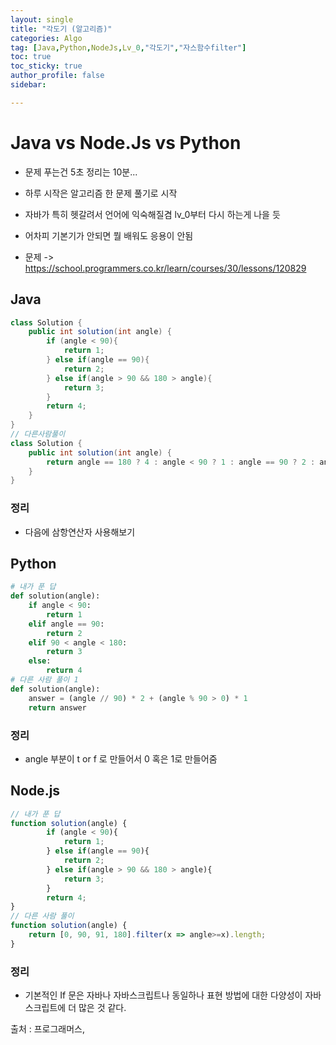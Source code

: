 ```yaml
---
layout: single
title: "각도기 (알고리즘)"
categories: Algo
tag: [Java,Python,NodeJs,Lv_0,"각도기","자스함수filter"]
toc: true
toc_sticky: true
author_profile: false
sidebar:

---
```

# Java vs Node.Js vs Python
- 문제 푸는건 5초 정리는 10분...
- 하루 시작은 알고리즘 한 문제 풀기로 시작
- 자바가 특히 헷갈려서 언어에 익숙해질겸 lv_0부터 다시 하는게 나을 듯
- 어차피 기본기가 안되면 뭘 배워도 응용이 안됨

- 문제 -> https://school.programmers.co.kr/learn/courses/30/lessons/120829

## Java

```java
class Solution {
    public int solution(int angle) {
        if (angle < 90){
            return 1;
        } else if(angle == 90){
            return 2;
        } else if(angle > 90 && 180 > angle){
            return 3;
        } 
        return 4;
    }
}
// 다른사람풀이 
class Solution {
    public int solution(int angle) {
        return angle == 180 ? 4 : angle < 90 ? 1 : angle == 90 ? 2 : angle > 90 ? 3 : 0;
    }
}
```
### 정리
- 다음에 삼항연산자 사용해보기



## Python
```python
# 내가 푼 답
def solution(angle):
    if angle < 90:
        return 1
    elif angle == 90:
        return 2 
    elif 90 < angle < 180:
        return 3
    else:
        return 4
# 다른 사람 풀이 1
def solution(angle):
    answer = (angle // 90) * 2 + (angle % 90 > 0) * 1
    return answer

```
### 정리
- angle 부분이 t or f 로 만들어서 0 혹은 1로 만들어줌



## Node.js

```javascript
// 내가 푼 답
function solution(angle) {
        if (angle < 90){
            return 1;
        } else if(angle == 90){
            return 2;
        } else if(angle > 90 && 180 > angle){
            return 3;
        } 
        return 4;
}
// 다른 사람 풀이
function solution(angle) {
    return [0, 90, 91, 180].filter(x => angle>=x).length;
}
```
### 정리
- 기본적인 If 문은 자바나 자바스크립트나 동일하나 표현 방법에 대한 다양성이 자바스크립트에 더 많은 것 같다.


출처 : 프로그래머스,